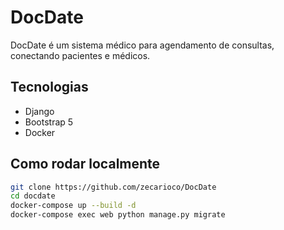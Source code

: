 # DocDate

DocDate é um sistema médico para agendamento de consultas, conectando pacientes e médicos.

## Tecnologias
- Django
- Bootstrap 5
- Docker

## Como rodar localmente

```bash
git clone https://github.com/zecarioco/DocDate
cd docdate
docker-compose up --build -d
docker-compose exec web python manage.py migrate

